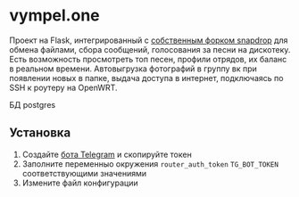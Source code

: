 # vympel.one
Проект на Flask, интегрированный с [собственным форком snapdrop](https://github.com/deffuseyou/snapdrop) для обмена файлами, сбора сообщений, голосования за песни на дискотеку. Есть возможность просмотреть топ песен, профили отрядов, их баланс в реальном времени. Автовыгрузка фотографий в группу вк при появлении новых в папке, выдача доступа в интернет, подключаясь по SSH к роутеру на OpenWRT.

БД postgres

## Установка
1. Создайте [бота Telegram](https://t.me/botfather) и скопируйте токен
2. Заполните переменныо окружения `router_auth_token` `TG_BOT_TOKEN` соответствующими значениями
3. Измените файл конфигурации
